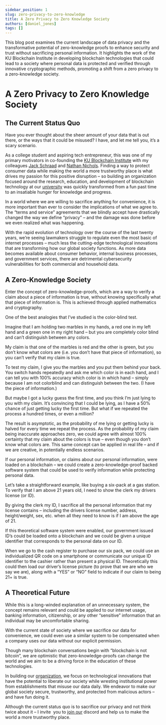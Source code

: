 ```yaml
---
sidebar_position: 1
slug: zero-privacy-to-zero-knowledge
title: A Zero Privacy to Zero Knowledge Society
authors: [daniel_jones]
tags: []
---
```


This blog post examines the current landscape of data privacy and the transformative potential of zero-knowledge proofs to enhance security and trust without sacrificing personal information. It highlights the work of the KU Blockchain Institute in developing blockchain technologies that could lead to a society where personal data is protected and verified through innovative cryptographic methods, promoting a shift from a zero privacy to a zero-knowledge society.

<!-- truncate -->

# A Zero Privacy to Zero Knowledge Society

## **The Current Status Quo**

Have you ever thought about the sheer amount of your data that is out there, or the ways that it could be misused? I have, and let me tell you, it’s a scary scenario.

As a college student and aspiring tech entrepreneur, this was one of my primary motivators in co-founding the [KU Blockchain Institute](http://www.kublockchain.com/) with my colleagues [Jack Schraad](https://www.linkedin.com/in/jackson-schraad/) and [Nathan Nichols](https://www.linkedin.com/in/nathan-nichols/). Finding a way to protect consumer data while making the world a more trustworthy place is what drives my passion for this positive disruption – so building an organization focused around the research, education, and development of blockchain technology at our [university](http://www.ku.edu/) was quickly transformed from a fun past time to an insatiable hunger for knowledge and progress.

In a world where we are willing to sacrifice anything for convenience, it is more important than ever to consider the implications of what we agree to. The “terms and service” agreements that we blindly accept have drastically changed the way we define “privacy” – and the damage was done before we even realized what was happening.

With the rapid evolution of technology over the course of the last twenty years, we’re seeing lawmakers struggle to regulate even the most basic of internet processes – much less the cutting-edge technological innovations that are transforming how our global society functions. As more data becomes available about consumer behavior, internal business processes, and government services, there are detrimental cybersecurity vulnerabilities for both commercial and household data.

## **A Zero-Knowledge Society**

Enter the concept of zero-knowledge-proofs, which are a way to verify a claim about a piece of information is true, without knowing specifically what that piece of information is. This is achieved through applied mathematics and cryptography.

One of the best analogies that I’ve studied is the color-blind test.

Imagine that I am holding two marbles in my hands, a red one in my left hand and a green one in my right hand – but you are completely color blind and can’t distinguish between any colors.

My claim is that one of the marbles is red and the other is green, but you don’t know what colors are (i.e. you don’t have that piece of information), so you can’t verify that my claim is true.

To test my claim, I give you the marbles and you put them behind your back. You switch hands repeatedly and ask me which color is in each hand, and I can tell you with 100% accuracy which color is in which hand – simply because I am not colorblind and can distinguish between the two. (I have the piece of information.)

But maybe I got a lucky guess the first time, and you think I’m just lying to you with my claim. It’s convincing that I could be lying, as I have a 50% chance of just getting lucky the first time. But what if we repeated the process a hundred times, or even a million?

The result is asymptotic, as the probability of me lying or getting lucky is halved for every time we repeat the process. As the probability of my claim being inaccurate approaches zero, we could agree with almost 100% certainty that my claim about the colors is true – even though you don’t know what colors are. This same concept can be applied in real life – and if we are creative, in potentially endless scenarios.

If our personal information, or claims about our personal information, were loaded on a blockchain – we could create a zero-knowledge-proof backed software system that could be used to verify information while protecting personal data.

Let’s take a straightforward example, like buying a six-pack at a gas station. To verify that I am above 21 years old, I need to show the clerk my drivers license (or ID).

By giving the clerk my ID, I sacrifice all the personal information that my license contains – including the drivers license number, address, height/weight, sex, etc. when all they need to know is if I am above the age of 21.

If this theoretical software system were enabled, our government issued ID’s could be loaded onto a blockchain and we could be given a unique identifier that corresponds to the personal data on our ID.

When we go to the cash register to purchase our six pack, we could use an individualized QR code on a smartphone or communicate our unique ID identifier to the cashier rather than present a physical ID. Theoretically this could then load our driver’s license picture (to prove that we are who we say we are), along with a “YES” or “NO” field to indicate if our claim to being 21+ is true.

## **A Theoretical Future**

While this is a long-winded explanation of an unnecessary system, the concept remains relevant and could be applied to our internet usage, banking information, citizenship, or any other “sensitive” information that an individual may be uncomfortable sharing.

With the current state of society where we sacrifice our data for convenience, we could even use a similar system to be compensated when a company uses our data without our explicit permission.

Though many blockchain conversations begin with “blockchain is not bitcoin”, we are optimistic that zero-knowledge-proofs can change the world and we aim to be a driving force in the education of these technologies.

In building our [organization](https://www.linkedin.com/groups/12135522/), we focus on technological innovations that have the potential to liberate our society while wresting institutional power from establishments that misuse our data daily. We endeavor to make our global society secure, trustworthy, and protected from malicious actors – and have fun doing it.

Although the current status quo is to sacrifice our privacy and not think twice about it – I invite  you to [join our](http://www.kublockchain.com/membership/) discord and help us to make the world a more trustworthy place.
